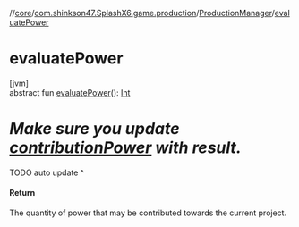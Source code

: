 //[core](../../../index.md)/[com.shinkson47.SplashX6.game.production](../index.md)/[ProductionManager](index.md)/[evaluatePower](evaluate-power.md)

# evaluatePower

[jvm]\
abstract fun [evaluatePower](evaluate-power.md)(): [Int](https://kotlinlang.org/api/latest/jvm/stdlib/kotlin/-int/index.html)

# ***Make sure you update*** [***contributionPower***](contribution-power.md) ***with result.***

TODO auto update ^

#### Return

The quantity of power that may be contributed towards the current project.
